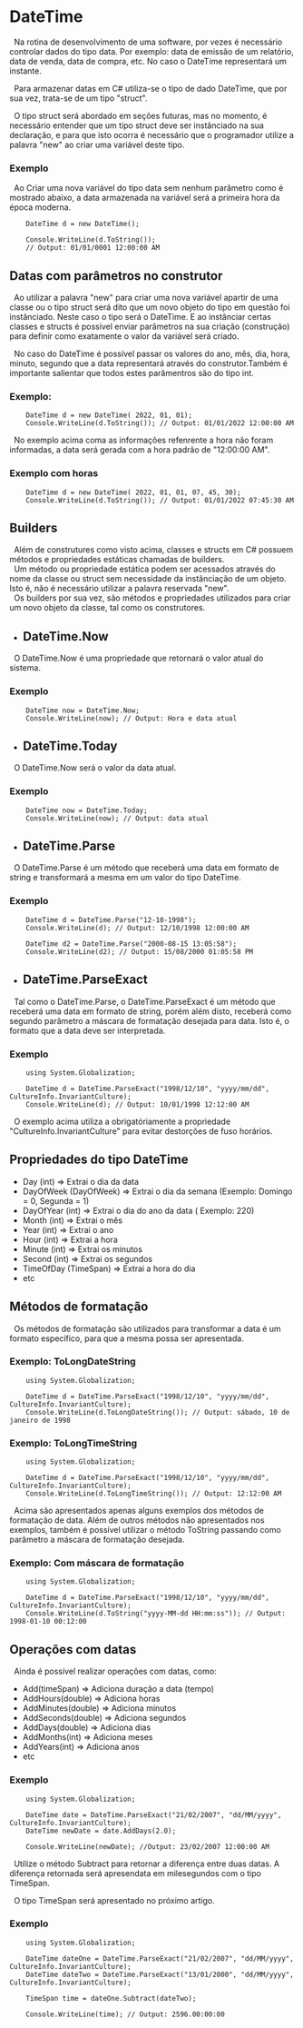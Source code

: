 # DateTime

&nbsp; Na rotina de desenvolvimento de uma software, por vezes é necessário controlar dados do tipo data. Por exemplo: data de emissão de um relatório, data de venda, data de compra, etc. No caso o DateTime representará um instante. 

&nbsp; Para armazenar datas em C# utiliza-se  o tipo de dado DateTime, que por sua vez, trata-se de um tipo "struct". <br>

&nbsp; O tipo struct será abordado em seções futuras, mas no momento, é necessário entender que um tipo struct deve ser instânciado na sua declaração, e para que isto ocorra é necessário que o programador utilize a palavra "new" ao criar uma variável deste tipo.

### Exemplo

&nbsp; Ao Criar uma nova variável do tipo data sem nenhum parâmetro como é mostrado abaixo, a data armazenada na variável será a primeira hora da época moderna.

```
    DateTime d = new DateTime();

    Console.WriteLine(d.ToString());
    // Output: 01/01/0001 12:00:00 AM
```

## Datas com parâmetros no construtor

&nbsp; Ao utilizar a palavra "new" para criar uma nova variável apartir de uma classe ou o tipo struct será dito que um novo objeto do tipo em questão foi instânciado. Neste caso o tipo será o DateTime. E ao instânciar certas classes e structs é possível enviar parâmetros na sua criação (construção) para definir como exatamente o valor da variável será criado.

&nbsp; No caso do DateTime é possível passar os valores do ano, mês, dia, hora, minuto, segundo que a data representará através do construtor.Também é importante salientar que todos estes parâmentros são do tipo int.

### Exemplo:

```
    DateTime d = new DateTime( 2022, 01, 01);
    Console.WriteLine(d.ToString()); // Output: 01/01/2022 12:00:00 AM
```

&nbsp; No exemplo acima coma as informações refenrente a hora não foram informadas, a data será gerada com a hora padrão de "12:00:00 AM".

### Exemplo com horas

```
    DateTime d = new DateTime( 2022, 01, 01, 07, 45, 30);
    Console.WriteLine(d.ToString()); // Output: 01/01/2022 07:45:30 AM

```

## Builders

&nbsp; Além de construtures como visto acima, classes e structs em C# possuem métodos e propriedades estáticas chamadas de builders.<br>
&nbsp; Um método ou propriedade estática podem ser acessados através do nome da classe ou struct sem necessidade  da instânciação de um objeto. Isto é, não é necessário utilizar a palavra reservada "new". <br>
&nbsp; Os builders por sua vez, são métodos e propriedades utilizados para criar um novo objeto da classe, tal como os construtores.

* ## DateTime.Now

&nbsp; O DateTime.Now é uma propriedade que retornará o valor atual do sistema.

### Exemplo

```
    DateTime now = DateTime.Now;
    Console.WriteLine(now); // Output: Hora e data atual
```

* ## DateTime.Today

&nbsp; O DateTime.Now será o valor da data atual.

### Exemplo

```
    DateTime now = DateTime.Today;
    Console.WriteLine(now); // Output: data atual
```

* ## DateTime.Parse

&nbsp; O DateTime.Parse é um método que receberá uma data em formato de string e transformará a mesma em um valor do tipo DateTime.

### Exemplo

```
    DateTime d = DateTime.Parse("12-10-1998");
    Console.WriteLine(d); // Output: 12/10/1998 12:00:00 AM

    DateTime d2 = DateTime.Parse("2000-08-15 13:05:58");
    Console.WriteLine(d2); // Output: 15/08/2000 01:05:58 PM
```

* ## DateTime.ParseExact

&nbsp; Tal como o DateTime.Parse, o DateTime.ParseExact é um método que receberá uma data em formato de string, porém além disto, receberá como segundo parâmetro a máscara de formatação desejada para data. Isto é, o formato que a data deve ser interpretada.

### Exemplo

```
    using System.Globalization;

    DateTime d = DateTime.ParseExact("1998/12/10", "yyyy/mm/dd", CultureInfo.InvariantCulture);
    Console.WriteLine(d); // Output: 10/01/1998 12:12:00 AM
```

&nbsp; O exemplo acima utiliza a obrigatóriamente a propriedade "CultureInfo.InvariantCulture" para evitar destorções de fuso horários.


## Propriedades do tipo DateTime

* Day (int) => Extrai o dia da data
* DayOfWeek (DayOfWeek) => Extrai o dia da semana (Exemplo: Domingo = 0, Segunda = 1)
* DayOfYear (int) => Extrai o dia do ano da data ( Exemplo: 220)
* Month (int) => Extrai o mês
* Year (int) => Extrai o ano
* Hour (int) => Extrai a hora
* Minute (int) => Extrai os minutos
* Second (int) => Extrai os segundos
* TimeOfDay (TimeSpan) => Extrai a hora do dia
* etc

## Métodos de formatação

&nbsp; Os métodos de formatação são utilizados para transformar a data é um formato específico, para que a mesma possa ser apresentada.

### Exemplo: ToLongDateString

```
    using System.Globalization;

    DateTime d = DateTime.ParseExact("1998/12/10", "yyyy/mm/dd", CultureInfo.InvariantCulture);
    Console.WriteLine(d.ToLongDateString()); // Output: sábado, 10 de janeiro de 1998
```

### Exemplo: ToLongTimeString

```
    using System.Globalization;

    DateTime d = DateTime.ParseExact("1998/12/10", "yyyy/mm/dd", CultureInfo.InvariantCulture);
    Console.WriteLine(d.ToLongTimeString()); // Output: 12:12:00 AM
```

&nbsp; Acima são apresentados apenas alguns exemplos dos métodos de formatação de data. Além de outros métodos não apresentados nos exemplos, também é possível utilizar o método ToString passando como parâmetro a máscara de formatação desejada.

### Exemplo: Com máscara de formatação

```
    using System.Globalization;

    DateTime d = DateTime.ParseExact("1998/12/10", "yyyy/mm/dd", CultureInfo.InvariantCulture);
    Console.WriteLine(d.ToString("yyyy-MM-dd HH:mm:ss")); // Output: 1998-01-10 00:12:00
```

## Operações com datas

&nbsp; Ainda é possível realizar operações com datas, como:

* Add(timeSpan) => Adiciona duração a data (tempo)
* AddHours(double) => Adiciona horas
* AddMinutes(double) => Adiciona minutos
* AddSeconds(double) => Adiciona segundos
* AddDays(double) => Adiciona dias
* AddMonths(int) => Adiciona meses
* AddYears(int) => Adiciona anos
* etc

### Exemplo

```
    using System.Globalization;

    DateTime date = DateTime.ParseExact("21/02/2007", "dd/MM/yyyy", CultureInfo.InvariantCulture);
    DateTime newDate = date.AddDays(2.0);

    Console.WriteLine(newDate); //Output: 23/02/2007 12:00:00 AM
```

&nbsp; Utilize o método Subtract para retornar a diferença entre duas datas. A diferença retornada será apresendata em milesegundos com o tipo TimeSpan.<br>

&nbsp; O tipo TimeSpan será apresentado no próximo artigo.

### Exemplo

```
    using System.Globalization;

    DateTime dateOne = DateTime.ParseExact("21/02/2007", "dd/MM/yyyy", CultureInfo.InvariantCulture);
    DateTime dateTwo = DateTime.ParseExact("13/01/2000", "dd/MM/yyyy", CultureInfo.InvariantCulture);

    TimeSpan time = dateOne.Subtract(dateTwo);

    Console.WriteLine(time); // Output: 2596.00:00:00

```